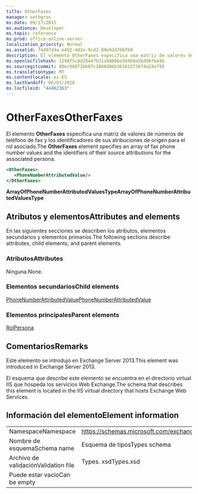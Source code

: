 ```yaml
---
title: OtherFaxes
manager: sethgros
ms.date: 09/17/2015
ms.audience: Developer
ms.topic: reference
ms.prod: office-online-server
localization_priority: Normal
ms.assetid: 74d97d4a-e452-4d2e-9cd2-89e93d766fb0
description: El elemento OtherFaxes especifica una matriz de valores de números de teléfono de fax y los identificadores de sus atribuciones de origen para el rol asociado.
ms.openlocfilehash: 1298f5c8d20447b31a9800be5b960a5bd96fb44b
ms.sourcegitcommit: 88ec988f2bb67c1866d06b361615f3674a24e795
ms.translationtype: MT
ms.contentlocale: es-ES
ms.lasthandoff: 06/03/2020
ms.locfileid: "44462363"
---
```

# <a name="otherfaxes"></a><span data-ttu-id="03a5f-103">OtherFaxes</span><span class="sxs-lookup"><span data-stu-id="03a5f-103">OtherFaxes</span></span>

<span data-ttu-id="03a5f-104">El elemento **OtherFaxes** especifica una matriz de valores de números de teléfono de fax y los identificadores de sus atribuciones de origen para el rol asociado.</span><span class="sxs-lookup"><span data-stu-id="03a5f-104">The **OtherFaxes** element specifies an array of fax phone number values and the identifiers of their source attributions for the associated persona.</span></span> 
  
```XML
<OtherFaxes>
   <PhoneNumberAttributedValue/>
</OtherFaxes>

```

 <span data-ttu-id="03a5f-105">**ArrayOfPhoneNumberAttributedValuesType**</span><span class="sxs-lookup"><span data-stu-id="03a5f-105">**ArrayOfPhoneNumberAttributedValuesType**</span></span>
## <a name="attributes-and-elements"></a><span data-ttu-id="03a5f-106">Atributos y elementos</span><span class="sxs-lookup"><span data-stu-id="03a5f-106">Attributes and elements</span></span>

<span data-ttu-id="03a5f-107">En las siguientes secciones se describen los atributos, elementos secundarios y elementos primarios.</span><span class="sxs-lookup"><span data-stu-id="03a5f-107">The following sections describe attributes, child elements, and parent elements.</span></span>
  
### <a name="attributes"></a><span data-ttu-id="03a5f-108">Atributos</span><span class="sxs-lookup"><span data-stu-id="03a5f-108">Attributes</span></span>

<span data-ttu-id="03a5f-109">Ninguna.</span><span class="sxs-lookup"><span data-stu-id="03a5f-109">None.</span></span>
  
### <a name="child-elements"></a><span data-ttu-id="03a5f-110">Elementos secundarios</span><span class="sxs-lookup"><span data-stu-id="03a5f-110">Child elements</span></span>

[<span data-ttu-id="03a5f-111">PhoneNumberAttributedValue</span><span class="sxs-lookup"><span data-stu-id="03a5f-111">PhoneNumberAttributedValue</span></span>](phonenumberattributedvalue.md)
  
### <a name="parent-elements"></a><span data-ttu-id="03a5f-112">Elementos principales</span><span class="sxs-lookup"><span data-stu-id="03a5f-112">Parent elements</span></span>

[<span data-ttu-id="03a5f-113">Rol</span><span class="sxs-lookup"><span data-stu-id="03a5f-113">Persona</span></span>](persona.md)
  
## <a name="remarks"></a><span data-ttu-id="03a5f-114">Comentarios</span><span class="sxs-lookup"><span data-stu-id="03a5f-114">Remarks</span></span>

<span data-ttu-id="03a5f-115">Este elemento se introdujo en Exchange Server 2013.</span><span class="sxs-lookup"><span data-stu-id="03a5f-115">This element was introduced in Exchange Server 2013.</span></span>
  
<span data-ttu-id="03a5f-116">El esquema que describe este elemento se encuentra en el directorio virtual IIS que hospeda los servicios Web Exchange.</span><span class="sxs-lookup"><span data-stu-id="03a5f-116">The schema that describes this element is located in the IIS virtual directory that hosts Exchange Web Services.</span></span>
  
## <a name="element-information"></a><span data-ttu-id="03a5f-117">Información del elemento</span><span class="sxs-lookup"><span data-stu-id="03a5f-117">Element information</span></span>

|||
|:-----|:-----|
|<span data-ttu-id="03a5f-118">Namespace</span><span class="sxs-lookup"><span data-stu-id="03a5f-118">Namespace</span></span>  <br/> |https://schemas.microsoft.com/exchange/services/2006/types  <br/> |
|<span data-ttu-id="03a5f-119">Nombre de esquema</span><span class="sxs-lookup"><span data-stu-id="03a5f-119">Schema name</span></span>  <br/> |<span data-ttu-id="03a5f-120">Esquema de tipos</span><span class="sxs-lookup"><span data-stu-id="03a5f-120">Types schema</span></span>  <br/> |
|<span data-ttu-id="03a5f-121">Archivo de validación</span><span class="sxs-lookup"><span data-stu-id="03a5f-121">Validation file</span></span>  <br/> |<span data-ttu-id="03a5f-122">Types. xsd</span><span class="sxs-lookup"><span data-stu-id="03a5f-122">Types.xsd</span></span>  <br/> |
|<span data-ttu-id="03a5f-123">Puede estar vacío</span><span class="sxs-lookup"><span data-stu-id="03a5f-123">Can be empty</span></span>  <br/> ||
   

